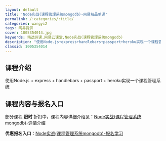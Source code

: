 ```yaml
---
layout: default
title: 'Node实战(课程管理系统mongodb)-网易精品单课'
permalink: /:categories/:title/
categories: wangyi2
tags: 网易提供
cover: 1005354014.jpg
keywords: 精选网课,网易云课堂,Node实战(课程管理系统mongodb)
description: "使用Node.js+express+handlebars+passport+heroku实现一个课程管理系统Node实战(课程管理系统mongodb)"
classid: 1005354014
---
```


## 课程介绍

使用Node.js + express + handlebars + passport + heroku实现一个课程管理系统

## 课程内容与报名入口

部分课程 **限时** 折扣中，课程内容详细介绍见：[Node实战(课程管理系统mongodb)-详情介绍](https://study.163.com/course/introduction/1005354014.htm?share=1&shareId=1025206652&utm_campaign=share&utm_medium=iphoneShare&utm_source=&utm_u=1025206652)

**优惠报名入口**：[Node实战(课程管理系统mongodb)-报名学习](https://study.163.com/course/introduction/1005354014.htm?share=1&shareId=1025206652&utm_campaign=share&utm_medium=iphoneShare&utm_source=&utm_u=1025206652)

